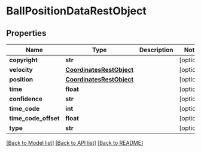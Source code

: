 # BallPositionDataRestObject

## Properties
Name | Type | Description | Notes
------------ | ------------- | ------------- | -------------
**copyright** | **str** |  | [optional] 
**velocity** | [**CoordinatesRestObject**](CoordinatesRestObject.md) |  | [optional] 
**position** | [**CoordinatesRestObject**](CoordinatesRestObject.md) |  | [optional] 
**time** | **float** |  | [optional] 
**confidence** | **str** |  | [optional] 
**time_code** | **int** |  | [optional] 
**time_code_offset** | **float** |  | [optional] 
**type** | **str** |  | [optional] 

[[Back to Model list]](../README.md#documentation-for-models) [[Back to API list]](../README.md#documentation-for-api-endpoints) [[Back to README]](../README.md)


